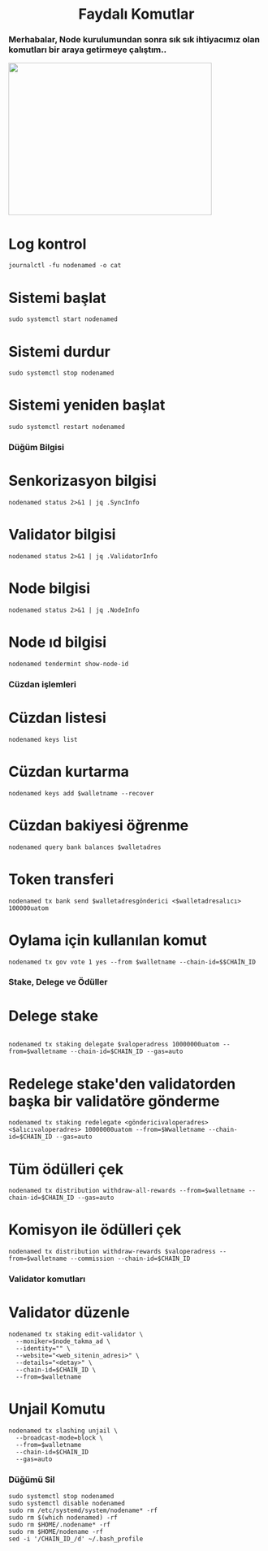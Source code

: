 <h1 align="center">Faydalı Komutlar </h1>

### Merhabalar, Node kurulumundan sonra sık sık ihtiyacımız olan komutları bir araya getirmeye çalıştım..

<img src="https://media.giphy.com/media/pOKrXLf9N5g76/giphy.gif" align="center" width="400" height="300">

# Log kontrol
```
journalctl -fu nodenamed -o cat
```
# Sistemi başlat
```
sudo systemctl start nodenamed
```
# Sistemi durdur
```
sudo systemctl stop nodenamed
```
# Sistemi yeniden başlat
```
sudo systemctl restart nodenamed
```
### Düğüm Bilgisi

# Senkorizasyon bilgisi
```
nodenamed status 2>&1 | jq .SyncInfo
```
# Validator bilgisi
```
nodenamed status 2>&1 | jq .ValidatorInfo
```
# Node bilgisi
```
nodenamed status 2>&1 | jq .NodeInfo
```
# Node ıd bilgisi
```
nodenamed tendermint show-node-id
```

### Cüzdan işlemleri

# Cüzdan listesi
```
nodenamed keys list
```
# Cüzdan kurtarma 
```
nodenamed keys add $walletname --recover
```
# Cüzdan bakiyesi öğrenme
```
nodenamed query bank balances $walletadres
```
# Token transferi
```
nodenamed tx bank send $walletadresgönderici <$walletadresalıcı> 100000uatom
```
# Oylama için kullanılan komut
```
nodenamed tx gov vote 1 yes --from $walletname --chain-id=$$CHAİN_ID
```

### Stake, Delege ve Ödüller
# Delege stake
```

nodenamed tx staking delegate $valoperadress 10000000uatom --from=$walletname --chain-id=$CHAIN_ID --gas=auto
```
# Redelege stake'den validatorden başka bir validatöre gönderme
```
nodenamed tx staking redelegate <göndericivaloperadres> <$alıcıvaloperadres> 10000000uatom --from=$Wwalletname --chain-id=$CHAIN_ID --gas=auto
```
# Tüm ödülleri çek
```
nodenamed tx distribution withdraw-all-rewards --from=$walletname --chain-id=$CHAIN_ID --gas=auto
```
# Komisyon ile ödülleri çek
```
nodenamed tx distribution withdraw-rewards $valoperadress --from=$walletname --commission --chain-id=$CHAIN_ID
```

### Validator komutları

# Validator düzenle
```
nodenamed tx staking edit-validator \
  --moniker=$node_takma_ad \
  --identity="" \
  --website="<web_sitenin_adresi>" \
  --details="<detay>" \
  --chain-id=$CHAIN_ID \
  --from=$walletname
  ```
# Unjail Komutu
  ```
  nodenamed tx slashing unjail \
    --broadcast-mode=block \
    --from=$walletname
    --chain-id=$CHAIN_ID
    --gas=auto
```
### Düğümü Sil
 ```
sudo systemctl stop nodenamed
sudo systemctl disable nodenamed
sudo rm /etc/systemd/system/nodename* -rf
sudo rm $(which nodenamed) -rf
sudo rm $HOME/.nodename* -rf
sudo rm $HOME/nodename -rf
sed -i '/CHAIN_ID_/d' ~/.bash_profile
```
